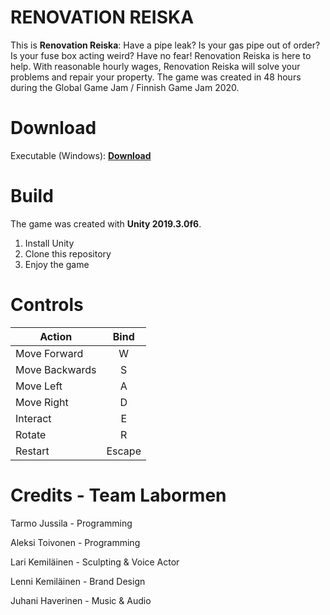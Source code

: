 
# RENOVATION REISKA
This is **Renovation Reiska**: Have a pipe leak? Is your gas pipe out of order? Is your fuse box acting weird? Have no fear! Renovation Reiska is here to help. With reasonable hourly wages, Renovation Reiska will solve your problems and repair your property. The game was created in 48 hours during the Global Game Jam / Finnish Game Jam 2020.

# Download

Executable (Windows): [**Download**](https://ggj.s3.amazonaws.com/games/2020/02/219459/exec/SClK4/Reiska.zip)

# Build

The game was created with **Unity 2019.3.0f6**.

 1. Install Unity
 2. Clone this repository
 3. Enjoy the game

# Controls

| Action        | Bind          |
| ------------- |:-------------:|
| Move Forward | W |
| Move Backwards | S |
| Move Left | A |
| Move Right | D |
| Interact | E |
| Rotate | R |
| Restart | Escape |

# Credits - Team Labormen

Tarmo Jussila - Programming

Aleksi Toivonen - Programming

Lari Kemiläinen - Sculpting & Voice Actor

Lenni Kemiläinen - Brand Design

Juhani Haverinen - Music & Audio
